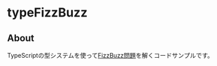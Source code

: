 # typeFizzBuzz

## About

TypeScriptの型システムを使って[FizzBuzz問題](https://e-words.jp/w/FizzBuzz%E5%95%8F%E9%A1%8C.html)を解くコードサンプルです。